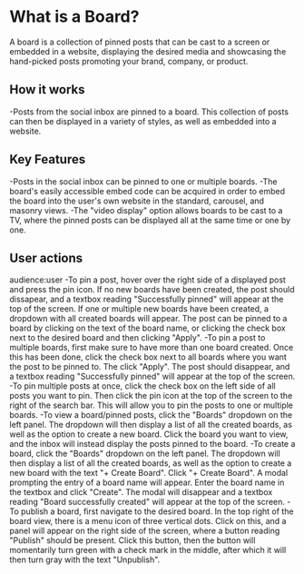 # What is a Board?

A board is a collection of pinned posts that can be cast to a screen or embedded in a website, displaying the desired media and showcasing the hand-picked posts promoting your brand, company, or product.


## How it works
-Posts from the social inbox are pinned to a board.  This collection of posts can then be displayed in a variety of styles, as well as embedded into a website.


## Key Features
-Posts in the social inbox can be pinned to one or multiple boards.
-The board's easily accessible embed code can be acquired in order to embed the board into the user's own website in the standard, carousel, and masonry views.
-The "video display" option allows boards to be cast to a TV, where the pinned posts can be displayed all at the same time or one by one.


## User actions
audience:user
-To pin a post, hover over the right side of a displayed post and press the pin icon.  If no new boards have been created, the post should dissapear, and a textbox reading "Successfully pinned" will appear at the top of the screen.  If one or multiple new boards have been created, a dropdown with all  created boards will appear.  The post can be pinned to a board by clicking on the text of the board name, or clicking the check box next to the desired board and then clicking "Apply".
-To pin a post to multiple boards, first make sure to have more than one board created.  Once this has been done, click the check box next to all boards where you want the post to be pinned to.  The click "Apply".  The post should disappear, and a textbox reading "Successfully pinned" will appear at the top of the screen.
-To pin multiple posts at once, click the check box on the left side of all posts you want to pin.  Then click the pin icon at the top of the screen to the right of the search bar.  This will allow you to pin the posts to one or multiple boards.
-To view a board/pinned posts, click the "Boards" dropdown on the left panel.  The dropdown will then display a list of all the created boards, as well as the option to create a new board.  Click the board you want to view, and the inbox will instead display the posts pinned to the board.
-To create a board, click the "Boards" dropdown on the left panel.  The dropdown will then display a list of all the created boards, as well as the option to create a new board with the text "+ Create Board". Click "+ Create Board".  A modal prompting the entry of a board name will appear.  Enter the board name in the textbox and click "Create". The modal will disappear and a textbox reading "Board successfully created" will appear at the top of the screen.
-To publish a board, first navigate to the desired board.  In the top right of the board view, there is a menu icon of three vertical dots.  Click on this, and a panel will appear on the right side of the screen, where a button reading "Publish" should be present.  Click this button, then the button will momentarily turn green with a check mark in the middle, after which it will then turn gray with the text "Unpublish".
